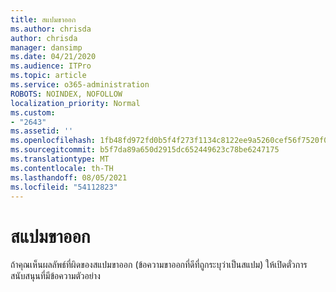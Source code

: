 ```yaml
---
title: สแปมขาออก
ms.author: chrisda
author: chrisda
manager: dansimp
ms.date: 04/21/2020
ms.audience: ITPro
ms.topic: article
ms.service: o365-administration
ROBOTS: NOINDEX, NOFOLLOW
localization_priority: Normal
ms.custom:
- "2643"
ms.assetid: ''
ms.openlocfilehash: 1fb48fd972fd0b5f4f273f1134c8122ee9a5260cef56f7520f0da066cb230012
ms.sourcegitcommit: b5f7da89a650d2915dc652449623c78be6247175
ms.translationtype: MT
ms.contentlocale: th-TH
ms.lasthandoff: 08/05/2021
ms.locfileid: "54112823"
---
```

# <a name="outbound-spam"></a>สแปมขาออก

ถ้าคุณเห็นผลลัพธ์ที่ผิดของสแปมขาออก (ข้อความขาออกที่ดีที่ถูกระบุว่าเป็นสแปม) ให้เปิดตั๋วการสนับสนุนที่มีข้อความตัวอย่าง
